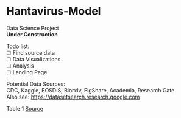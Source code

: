 # Hantavirus-Model
Data Science Project  
**Under Construction**

Todo list:  
☐ Find source data  
☐ Data Visualizations  
☐ Analysis  
☐ Landing Page

Potential Data Sources:  
CDC, Kaggle, EOSDIS, Biorxiv, FigShare, Academia, Research Gate  
Also see: https://datasetsearch.research.google.com

Table 1 [Source](https://plos.figshare.com/articles/dataset/Hantavirus_host_assemblages_and_human_disease_in_the_Atlantic_Forest/9551849/1?file=17183378)
